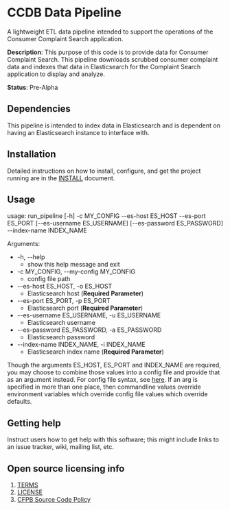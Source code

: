 # CCDB Data Pipeline

A lightweight ETL data pipeline intended to support the operations of the Consumer Complaint Search application.

**Description**: This purpose of this code is to provide data for Consumer Complaint Search. This pipeline downloads scrubbed consumer complaint data and indexes that data in Elasticsearch for the Complaint Search application to display and analyze.

**Status**:  Pre-Alpha

## Dependencies

This pipeline is intended to index data in Elasticsearch and is dependent on having an Elasticsearch instance to interface with.

## Installation

Detailed instructions on how to install, configure, and get the project running are in the [INSTALL](INSTALL.md) document.

## Usage

usage: run_pipeline [-h] -c MY_CONFIG --es-host ES_HOST --es-port ES_PORT
                    [--es-username ES_USERNAME] [--es-password ES_PASSWORD]
                    --index-name INDEX_NAME

Arguments:
* -h, --help
    * show this help message and exit
* -c MY_CONFIG, --my-config MY_CONFIG
    * config file path
* --es-host ES_HOST, -o ES_HOST
    * Elasticsearch host (**Required Parameter**)
* --es-port ES_PORT, -p ES_PORT
    * Elasticsearch port (**Required Parameter**)
* --es-username ES_USERNAME, -u ES_USERNAME
    * Elasticsearch username
* --es-password ES_PASSWORD, -a ES_PASSWORD
    * Elasticsearch password
* --index-name INDEX_NAME, -i INDEX_NAME
    * Elasticsearch index name (**Required Parameter**)

Though the arguments ES_HOST, ES_PORT and INDEX_NAME are required, you may choose to combine those values into a config file and provide that as an argument instead. For config file syntax, see [here](https://goo.gl/R74nmi). If an arg is specified in more than one place, then commandline values override environment variables which override config file values which override defaults.

## Getting help

Instruct users how to get help with this software; this might include links to an issue tracker, wiki, mailing list, etc.


## Open source licensing info
1. [TERMS](TERMS.md)
2. [LICENSE](LICENSE)
3. [CFPB Source Code Policy](https://github.com/cfpb/source-code-policy/)
